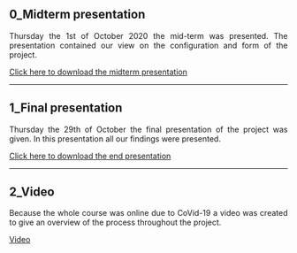 ## 0_Midterm presentation
<div style="text-align: justify"> 
Thursday the 1st of October 2020 the mid-term was presented. The presentation contained our view on the configuration and form of the project.
</div>

[Click here to download the midterm presentation](rev/presentations/midtermpresentation.pdf)
   

---

## 1_Final presentation
<div style="text-align: justify"> 
Thursday the 29th of October the final presentation of the project was given. In this presentation all our findings were presented.
</div>

[Click here to download the end presentation](rev/presentations/endpresentation.pdf)

---

## 2_Video
<div style="text-align: justify"> 
Because the whole course was online due to CoVid-19 a video was created to give an overview of the process throughout the project.
</div>

[Video](rev/EarthyVideo.mp4)